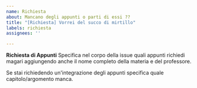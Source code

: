 ```yaml
---
name: Richiesta
about: Mancano degli appunti o parti di essi ??
title: "[Richiesta] Vorrei del succo di mirtillo"
labels: richiesta
assignees: ''

---
```


**Richiesta di Appunti**
Specifica nel corpo della issue quali appunti richiedi magari aggiungendo anche il nome completo della materia e del professore.

Se stai richiedendo un'integrazione degli appunti specifica quale capitolo/argomento manca.
